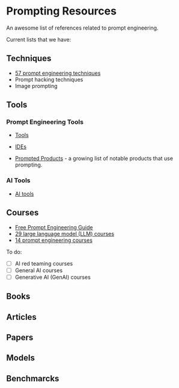 # Prompting Resources

An awesome list of references related to prompt engineering.

Current lists that we have:

## Techniques
- [57 prompt engineering techniques](https://github.com/kavaivaleri/prompting-resources/blob/main/prompting-techniques.md)
- Prompt hacking techniques
- Image prompting

## Tools
### Prompt Engineering Tools
- [Tools](https://learnprompting.org/docs/tooling/tools)
- [IDEs](https://learnprompting.org/docs/tooling/IDEs/introduction)

- [Prompted Products](https://learnprompting.org/docs/products) - a growing list of notable products that use prompting.

### AI Tools
- [AI tools](https://github.com/kavaivaleri/prompting-resources/blob/main/ai-tools.md)

## Courses
- [Free Prompt Engineering Guide](https://learnprompting.org/docs/introduction)
- [29 large language model (LLM) courses](https://github.com/kavaivaleri/prompting-resources/blob/main/llm-courses.md)
- [14 prompt engineering courses](https://github.com/kavaivaleri/prompting-resources/blob/main/prompt-engineering-courses.md)

To do:
- [ ] AI red teaming courses
- [ ] General AI courses
- [ ] Generative AI (GenAI) courses

## Books

## Articles

## Papers

## Models

## Benchmarcks


